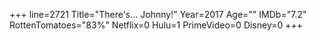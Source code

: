 +++
line=2721
Title="There's... Johnny!"
Year=2017
Age=""
IMDb="7.2"
RottenTomatoes="83%"
Netflix=0
Hulu=1
PrimeVideo=0
Disney=0
+++

